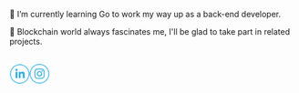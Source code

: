 🌱 I’m currently learning Go to work my way up as a back-end developer.

:metal: Blockchain world always fascinates me, I'll be glad to take part in related projects.

<br>
<a href="https://www.linkedin.com/in/ehsan-amiri-9924419a/" target="_blank"><img alt="LinkedIn" src="https://github.com/E-Amiri/E-Amiri/blob/main/LinkedIn-v2.png" width="35"></a><a href="https://www.instagram.com/ehsan.9891" target="_blank"><img alt="Instagram" src="https://github.com/E-Amiri/E-Amiri/blob/main/Instagram-v2.png" width="35"></a>
<br>

<!--
**ehsan-amiri-code/ehsan-amiri-code** is a ✨ _special_ ✨ repository because its `README.md` (this file) appears on your GitHub profile.



